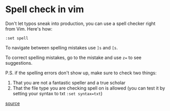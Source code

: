 # Spell check in vim

Don't let typos sneak into production, you can use a spell checker right from Vim. Here's how:

`:set spell`

To navigate between spelling mistakes use `]s` and `[s`.

To correct spelling mistakes, go to the mistake and use `z=` to see suggestions.

P.S. if the spelling errors don't show up, make sure to check two things:

1. That you are not a fantastic speller and a true scholar
2. That the file type you are checking spell on is allowed (you can test it by setting your syntax to txt `:set syntax=txt`)

[source](https://til.hashrocket.com/posts/69d22497b7-spell-check-in-vim)
